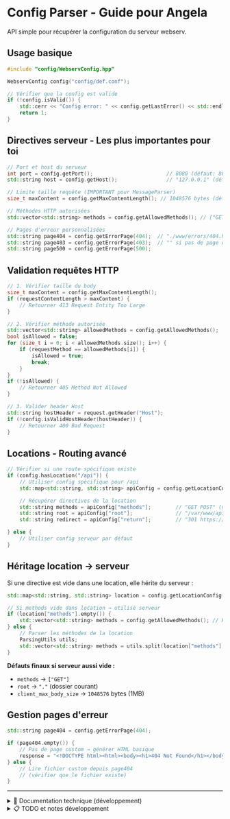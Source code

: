 # Config Parser - Guide pour Angela

API simple pour récupérer la configuration du serveur webserv.

## Usage basique

```cpp
#include "config/WebservConfig.hpp"

WebservConfig config("config/def.conf");

// Vérifier que la config est valide
if (!config.isValid()) {
    std::cerr << "Config error: " << config.getLastError() << std::endl;
    return 1;
}
```

## Directives serveur - Les plus importantes pour toi

```cpp
// Port et host du serveur
int port = config.getPort();						// 8080 (défaut: 80)
std::string host = config.getHost();				// "127.0.0.1" (défaut: "127.0.0.1")

// Limite taille requête (IMPORTANT pour MessageParser)
size_t maxContent = config.getMaxContentLength(); // 1048576 bytes (défaut: 1MB)

// Méthodes HTTP autorisées
std::vector<std::string> methods = config.getAllowedMethods(); // ["GET", "POST"] (défaut: ["GET"])

// Pages d'erreur personnalisées
std::string page404 = config.getErrorPage(404);  // "./www/errors/404.html" (ou "" si pas défini)
std::string page403 = config.getErrorPage(403);  // "" si pas de page custom
std::string page500 = config.getErrorPage(500);
```

## Validation requêtes HTTP

```cpp
// 1. Vérifier taille du body
size_t maxContent = config.getMaxContentLength();
if (requestContentLength > maxContent) {
    // Retourner 413 Request Entity Too Large
}

// 2. Vérifier méthode autorisée
std::vector<std::string> allowedMethods = config.getAllowedMethods();
bool isAllowed = false;
for (size_t i = 0; i < allowedMethods.size(); i++) {
    if (requestMethod == allowedMethods[i]) {
        isAllowed = true;
        break;
    }
}
if (!isAllowed) {
    // Retourner 405 Method Not Allowed
}

// 3. Valider header Host
std::string hostHeader = request.getHeader("Host");
if (!config.isValidHostHeader(hostHeader)) {
    // Retourner 400 Bad Request
}
```

## Locations - Routing avancé

```cpp
// Vérifier si une route spécifique existe
if (config.hasLocation("/api")) {
    // Utiliser config spécifique pour /api
    std::map<std::string, std::string> apiConfig = config.getLocationConfig("/api");

    // Récupérer directives de la location
    std::string methods = apiConfig["methods"];        // "GET POST" (vide = hérite serveur)
    std::string root = apiConfig["root"];              // "/var/www/api" (vide = hérite serveur)
    std::string redirect = apiConfig["return"];        // "301 https://..." (vide = pas de redirect)

} else {
    // Utiliser config serveur par défaut
}
```

## Héritage location → serveur

Si une directive est vide dans une location, elle hérite du serveur :

```cpp
std::map<std::string, std::string> location = config.getLocationConfig("/api");

// Si methods vide dans location → utilise serveur
if (location["methods"].empty()) {
    std::vector<std::string> methods = config.getAllowedMethods(); // Récupère du serveur
} else {
    // Parser les méthodes de la location
    ParsingUtils utils;
    std::vector<std::string> methods = utils.split(location["methods"], ' ');
}
```

**Défauts finaux si serveur aussi vide :**
- `methods` → `["GET"]`
- `root` → `"."` (dossier courant)
- `client_max_body_size` → `1048576` bytes (1MB)

## Gestion pages d'erreur

```cpp
std::string page404 = config.getErrorPage(404);

if (page404.empty()) {
    // Pas de page custom → générer HTML basique
    response = "<!DOCTYPE html><html><body><h1>404 Not Found</h1></body></html>";
} else {
    // Lire fichier custom depuis page404
    // (vérifier que le fichier existe)
}
```

---

<details>
<summary>🔧 Documentation technique (développement)</summary>

## Architecture du parser

```
config/
├── WebservConfig.hpp/cpp        ← API PRINCIPALE (pour Angela)
├── ConfigParser.hpp/cpp         ← Parse fichier → structs
├── ConfigValidator.hpp/cpp      ← Valide données
├── ParsingUtils.hpp/cpp         ← Utilitaires (split, trim, etc.)
├── FileReader.hpp/cpp           ← Lecture fichiers
└── ConfigData.hpp               ← Structures données
```

## API complète WebservConfig

### Getters serveur
```cpp
int getPort() const;                              // Parse "listen 8080"
std::string getHost() const;                      // Parse "host 127.0.0.1"
std::string getServerName() const;               // Parse "server_name localhost"
std::string getRoot() const;                     // Parse "root /var/www"
std::string getIndex() const;                    // Parse "index index.html"
std::vector<std::string> getAllowedMethods() const; // Parse "allow_methods GET POST"
std::string getErrorPage(int code) const;        // Parse "error_page 404 /404.html"
size_t getMaxContentLength() const;              // Parse "client_max_body_size 1M"
```

### Getters locations
```cpp
bool hasLocation(const std::string& path) const;
std::map<std::string, std::string> getLocationConfig(const std::string& path) const;
const std::map<std::string, std::map<std::string, std::string>>& getAllLocations() const;
```

### Validation
```cpp
bool isValid() const;                            // Config parsée avec succès ?
std::string getLastError() const;               // Message d'erreur détaillé
bool matchesServerName(const std::string& host) const;  // Valide Host header
bool isValidHostHeader(const std::string& host) const;  // Format Host valide
```

## Format fichier config supporté

```nginx
server {
    listen 8080;                             # Port (obligatoire)
    host 127.0.0.1;                         # IP (défaut: 127.0.0.1)
    server_name localhost;                   # Nom serveur
    root /var/www/html;                      # Dossier racine
    index index.html;                        # Page par défaut
    allow_methods GET POST DELETE;           # Méthodes HTTP
    client_max_body_size 1M;                 # Taille max body
    error_page 404 /error404.html;           # Pages d'erreur
    error_page 500 /error500.html;

    location /api {
        methods GET POST;                    # Méthodes pour cette route
        root /var/www/api;                   # Root spécifique
        autoindex off;                       # Listing dossier
    }

    location /redirect {
        return 301 https://google.com;       # Redirection
    }
}
```

## ParsingUtils - Fonctions utilitaires

| Fonction | Usage | Input | Output |
|----------|-------|-------|--------|
| `split()` | Découper string | `("GET POST", ' ')` | `["GET", "POST"]` |
| `trim()` | Nettoyer espaces | `"  value  "` | `"value"` |
| `parseSize()` | Convertir taille | `"1M"` | `1048576` |
| `isValidIP()` | Valider IP | `"127.0.0.1"` | `true` |
| `isValidPort()` | Valider port | `"8080"` | `true` |
| `isValidMethod()` | Valider méthode | `"GET"` | `true` |

```cpp
ParsingUtils utils;
std::vector<std::string> methods = utils.split("GET POST DELETE", ' ');
size_t bytes = utils.parseSize("10M");  // 10485760
bool valid = utils.isValidIP("127.0.0.1");
```

## Validation automatique

✅ **IP valides** : Format IPv4 seulement
✅ **Ports valides** : 1-65535
✅ **Méthodes HTTP** : GET, POST, DELETE uniquement
✅ **Tailles** : Conversion K/M/G → octets automatique
✅ **Redirections** : Codes 301, 302 uniquement
✅ **Syntaxe** : Accolades et directives vérifiées

## Exemple complet

```cpp
#include "config/WebservConfig.hpp"

int main() {
    WebservConfig config("config/mega.conf");

    if (!config.isValid()) {
        std::cerr << config.getLastError() << std::endl;
        return 1;
    }

    // Infos serveur
    std::cout << "Server: " << config.getServerName() << std::endl;
    std::cout << "Port: " << config.getPort() << std::endl;
    std::cout << "Host: " << config.getHost() << std::endl;

    // Méthodes autorisées
    std::vector<std::string> methods = config.getAllowedMethods();
    std::cout << "Methods: ";
    for (size_t i = 0; i < methods.size(); i++) {
        std::cout << methods[i] << " ";
    }
    std::cout << std::endl;

    // Locations
    const std::map<std::string, std::map<std::string, std::string>>& locations = config.getAllLocations();
    for (std::map<std::string, std::map<std::string, std::string>>::const_iterator it = locations.begin();
         it != locations.end(); ++it) {
        std::cout << "Location " << it->first << std::endl;
    }

    return 0;
}
```

</details>

<details>
<summary>📋 TODO et notes développement</summary>

## TODO jiminou

### DONE
- [x] vector to map
- [x] ip doesnt start with 0 if size > 0
- [x] utils with map
- [x] validate directive
- [x] duplicate directive ?
- [x] check if folder exist
- [x] add max_size_body (allowed content size max)

### DIDNT DO IT
- [ ] make template for utils (reason: overkill for now)

## Flux d'exécution

```
1. LECTURE
   Fichier.conf → FileReader → vector<string> (lignes)

2. PARSING
   vector<string> → ConfigParser → ServerConfig + LocationsConfig

3. VALIDATION
   ServerConfig → ConfigValidator → ✓/✗ + messages d'erreur

4. STOCKAGE
   Données validées → WebservConfig (std::maps)

5. UTILISATION
   WebservConfig.getPort() → int (valeur prête à utiliser)
```

</details>

